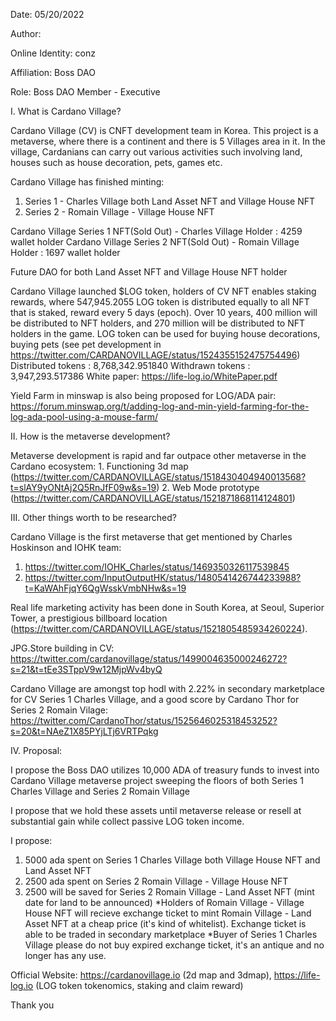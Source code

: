 Date: 05/20/2022

Author:

Online Identity: conz

Affiliation: Boss DAO

Role: Boss DAO Member - Executive


I. What is Cardano Village?

  Cardano Village (CV) is CNFT development team in Korea. This project is a metaverse, where there is a continent and there is 5 Villages area in it.
  In the village, Cardanians can carry out various activities such involving land, houses such as house decoration, pets, games etc. 
  
  Cardano Village has finished minting:
  1. Series 1 - Charles Village both Land Asset NFT and Village House NFT
  2. Series 2 - Romain Village - Village House NFT
  
  Cardano Village Series 1 NFT(Sold Out) - Charles Village Holder : 4259 wallet holder
  Cardano Village Series 2 NFT(Sold Out) - Romain Village Holder : 1697 wallet holder
  
  Future DAO for both Land Asset NFT and Village House NFT holder
  
  Cardano Village launched $LOG token, holders of CV NFT enables staking rewards, where 547,945.2055 LOG token is distributed equally to all NFT that is staked, reward every 5 days (epoch).
  Over 10 years, 400 million will be distributed to NFT holders, and 270 million will be distributed to NFT holders in the game.
  LOG token can be used for buying house decorations, buying pets (see pet development in https://twitter.com/CARDANOVILLAGE/status/1524355152475754496)
  Distributed tokens : 8,768,342.951840
  Withdrawn tokens : 3,947,293.517386
  White paper: https://life-log.io/WhitePaper.pdf
  
  Yield Farm in minswap is also being proposed for LOG/ADA pair: https://forum.minswap.org/t/adding-log-and-min-yield-farming-for-the-log-ada-pool-using-a-mouse-farm/


II. How is the metaverse development?

  Metaverse development is rapid and far outpace other metaverse in the Cardano ecosystem:
    1. Functioning 3d map (https://twitter.com/CARDANOVILLAGE/status/1518430404940013568?t=slAY9yONtAj2Q5RnJfF09w&s=19)
    2. Web Mode prototype (https://twitter.com/CARDANOVILLAGE/status/1521871868114124801)


III. Other things worth to be researched?

  Cardano Village is the first metaverse that get mentioned by Charles Hoskinson and IOHK team:
  1. https://twitter.com/IOHK_Charles/status/1469350326117539845
  2. https://twitter.com/InputOutputHK/status/1480541426744233988?t=KaWAhFjqY6QgWsskVmbNHw&s=19

  Real life marketing activity has been done in South Korea, at Seoul, Superior Tower, a prestigious billboard location (https://twitter.com/CARDANOVILLAGE/status/1521805485934260224).
 
  JPG.Store building in CV: https://twitter.com/cardanovillage/status/1499004635000246272?s=21&t=tEe3STppV9w12MjpWv4byQ
 
  Cardano Village are amongst top hodl with 2.22% in secondary marketplace for CV Series 1 Charles Village, and a good score by Cardano Thor for Series 2 Romain Vilage: https://twitter.com/CardanoThor/status/1525646025318453252?s=20&t=NAeZ1X85PYjLTj6VRTPqkg
  

IV. Proposal:

  I propose the Boss DAO utilizes 10,000 ADA of treasury funds to invest into Cardano Village metaverse project sweeping the floors of both Series 1 Charles Village and Series 2 Romain Village

  I propose that we hold these assets until metaverse release or resell at substantial gain while collect passive LOG token income.

  I propose:
  1. 5000 ada spent on Series 1 Charles Village both Village House NFT and Land Asset NFT
  2. 2500 ada spent on Series 2 Romain Village - Village House NFT
  3. 2500 will be saved for Series 2 Romain Village - Land Asset NFT (mint date for land to be announced)
  *Holders of Romain Village - Village House NFT will recieve exchange ticket to mint Romain Village - Land Asset NFT at a cheap price (it's kind of whitelist). Exchange ticket is able to be traded in secondary marketplace
  *Buyer of Series 1 Charles Village please do not buy expired exchange ticket, it's an antique and no longer has any use.
  
Official Website: https://cardanovillage.io (2d map and 3dmap), https://life-log.io (LOG token tokenomics, staking and claim reward)


Thank you
